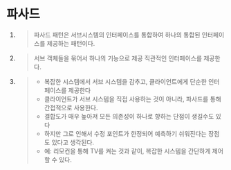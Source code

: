 # 파사드 
1. > 파사드 패턴은 서브시스템의 인터페이스를 통합하여 하나의 통합된 인터페이스를 제공하는 패턴이다.
2. > 서브 객체들을 묶어서 하나의 기능으로 제공 직관적인 인터페이스를 제공한다.
3. > - 복잡한 시스템에서 서브 시스템을 감추고, 클라이언트에게 단순한 인터페이스를 제공한다
   > - 클라이언트가 서브 시스템을 직접 사용하는 것이 아니라, 파사드를 통해 간접적으로 사용한다.
   > - 결합도가 매우 높아져 모든 의존성이 하나로 향하는 단점이 생길수도 있다 
   > - 하지만 그로 인해서 수정 포인트가 한정되어 예측하기 쉬워진다는 장점도 있다고 생각된다.
   > - 예: 리모컨을 통해 TV를 켜는 것과 같이, 복잡한 시스템을 간단하게 제어할 수 있다.